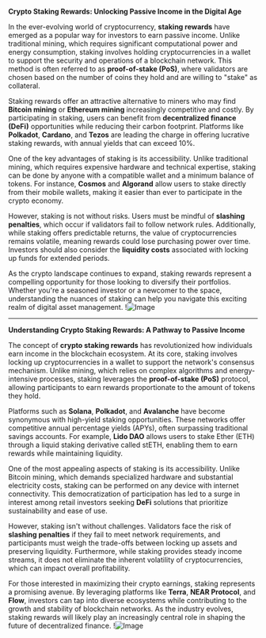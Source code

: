**Crypto Staking Rewards: Unlocking Passive Income in the Digital Age**

In the ever-evolving world of cryptocurrency, **staking rewards** have emerged as a popular way for investors to earn passive income. Unlike traditional mining, which requires significant computational power and energy consumption, staking involves holding cryptocurrencies in a wallet to support the security and operations of a blockchain network. This method is often referred to as **proof-of-stake (PoS)**, where validators are chosen based on the number of coins they hold and are willing to "stake" as collateral.

Staking rewards offer an attractive alternative to miners who may find **Bitcoin mining** or **Ethereum mining** increasingly competitive and costly. By participating in staking, users can benefit from **decentralized finance (DeFi)** opportunities while reducing their carbon footprint. Platforms like **Polkadot**, **Cardano**, and **Tezos** are leading the charge in offering lucrative staking rewards, with annual yields that can exceed 10%.

One of the key advantages of staking is its accessibility. Unlike traditional mining, which requires expensive hardware and technical expertise, staking can be done by anyone with a compatible wallet and a minimum balance of tokens. For instance, **Cosmos** and **Algorand** allow users to stake directly from their mobile wallets, making it easier than ever to participate in the crypto economy.

However, staking is not without risks. Users must be mindful of **slashing penalties**, which occur if validators fail to follow network rules. Additionally, while staking offers predictable returns, the value of cryptocurrencies remains volatile, meaning rewards could lose purchasing power over time. Investors should also consider the **liquidity costs** associated with locking up funds for extended periods.

As the crypto landscape continues to expand, staking rewards represent a compelling opportunity for those looking to diversify their portfolios. Whether you're a seasoned investor or a newcomer to the space, understanding the nuances of staking can help you navigate this exciting realm of digital asset management. !![Image](https://github.com/user-attachments/assets/057c907c-805e-4310-a052-f5031067f3de)

---

**Understanding Crypto Staking Rewards: A Pathway to Passive Income**

The concept of **crypto staking rewards** has revolutionized how individuals earn income in the blockchain ecosystem. At its core, staking involves locking up cryptocurrencies in a wallet to support the network's consensus mechanism. Unlike mining, which relies on complex algorithms and energy-intensive processes, staking leverages the **proof-of-stake (PoS)** protocol, allowing participants to earn rewards proportionate to the amount of tokens they hold.

Platforms such as **Solana**, **Polkadot**, and **Avalanche** have become synonymous with high-yield staking opportunities. These networks offer competitive annual percentage yields (APYs), often surpassing traditional savings accounts. For example, **Lido DAO** allows users to stake Ether (ETH) through a liquid staking derivative called stETH, enabling them to earn rewards while maintaining liquidity.

One of the most appealing aspects of staking is its accessibility. Unlike Bitcoin mining, which demands specialized hardware and substantial electricity costs, staking can be performed on any device with internet connectivity. This democratization of participation has led to a surge in interest among retail investors seeking **DeFi** solutions that prioritize sustainability and ease of use.

However, staking isn't without challenges. Validators face the risk of **slashing penalties** if they fail to meet network requirements, and participants must weigh the trade-offs between locking up assets and preserving liquidity. Furthermore, while staking provides steady income streams, it does not eliminate the inherent volatility of cryptocurrencies, which can impact overall profitability.

For those interested in maximizing their crypto earnings, staking represents a promising avenue. By leveraging platforms like **Terra**, **NEAR Protocol**, and **Flow**, investors can tap into diverse ecosystems while contributing to the growth and stability of blockchain networks. As the industry evolves, staking rewards will likely play an increasingly central role in shaping the future of decentralized finance. !![Image](https://github.com/user-attachments/assets/057c907c-805e-4310-a052-f5031067f3de)